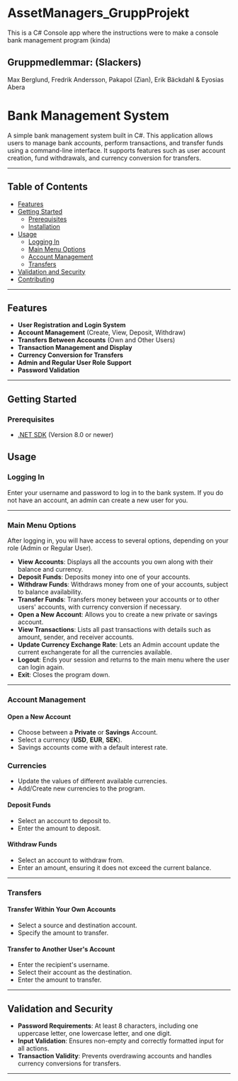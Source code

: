 # AssetManagers_GruppProjekt
This is a C# Console app where the instructions were to make a console bank management program (kinda)

## Gruppmedlemmar: (Slackers)
Max Berglund, Fredrik Andersson, Pakapol (Zian), Erik Bäckdahl & Eyosias Abera

# Bank Management System

A simple bank management system built in C#. This application allows users to manage bank accounts, perform transactions, and transfer funds using a command-line interface. It supports features such as user account creation, fund withdrawals, and currency conversion for transfers.

---

## Table of Contents

- [Features](#features)
- [Getting Started](#getting-started)
  - [Prerequisites](#prerequisites)
  - [Installation](#installation)
- [Usage](#usage)
  - [Logging In](#logging-in)
  - [Main Menu Options](#main-menu-options)
  - [Account Management](#account-management)
  - [Transfers](#transfers)
- [Validation and Security](#validation-and-security)
- [Contributing](#contributing)

---

## Features

- **User Registration and Login System**
- **Account Management** (Create, View, Deposit, Withdraw)
- **Transfers Between Accounts** (Own and Other Users)
- **Transaction Management and Display**
- **Currency Conversion for Transfers**
- **Admin and Regular User Role Support**
- **Password Validation**

---

## Getting Started

### Prerequisites

- [.NET SDK](https://dotnet.microsoft.com/download) (Version 8.0 or newer)

## Usage

### Logging In

Enter your username and password to log in to the bank system. If you do not have an account, an admin can create a new user for you.

---

### Main Menu Options

After logging in, you will have access to several options, depending on your role (Admin or Regular User).

- **View Accounts**: Displays all the accounts you own along with their balance and currency.
- **Deposit Funds**: Deposits money into one of your accounts.
- **Withdraw Funds**: Withdraws money from one of your accounts, subject to balance availability.
- **Transfer Funds**: Transfers money between your accounts or to other users' accounts, with currency conversion if necessary.
- **Open a New Account**: Allows you to create a new private or savings account.
- **View Transactions**: Lists all past transactions with details such as amount, sender, and receiver accounts.
- **Update Currency Exchange Rate**: Lets an Admin account update the current exchangerate for all the currencies available.
- **Logout**: Ends your session and returns to the main menu where the user can login again.
- **Exit**: Closes the program down.

---

### Account Management

#### Open a New Account

- Choose between a **Private** or **Savings** Account.
- Select a currency (**USD**, **EUR**, **SEK**).
- Savings accounts come with a default interest rate.

### Currencies

- Update the values of different available currencies.
- Add/Create new currencies to the program.

#### Deposit Funds

- Select an account to deposit to.
- Enter the amount to deposit.

#### Withdraw Funds

- Select an account to withdraw from.
- Enter an amount, ensuring it does not exceed the current balance.

---

### Transfers

#### Transfer Within Your Own Accounts

- Select a source and destination account.
- Specify the amount to transfer.

#### Transfer to Another User's Account

- Enter the recipient's username.
- Select their account as the destination.
- Enter the amount to transfer.

---

## Validation and Security

- **Password Requirements**: At least 8 characters, including one uppercase letter, one lowercase letter, and one digit.
- **Input Validation**: Ensures non-empty and correctly formatted input for all actions.
- **Transaction Validity**: Prevents overdrawing accounts and handles currency conversions for transfers.

---
